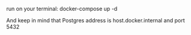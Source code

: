 run on your terminal: docker-compose up -d

And keep in mind that Postgres address is host.docker.internal and port 5432

